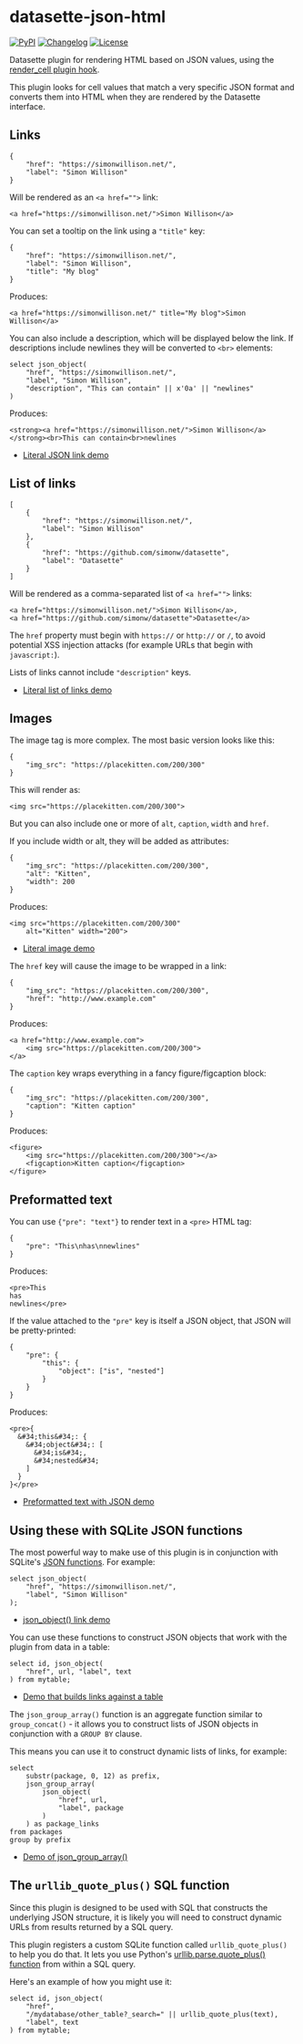 # datasette-json-html

[![PyPI](https://img.shields.io/pypi/v/datasette-json-html.svg)](https://pypi.org/project/datasette-json-html/)
[![Changelog](https://img.shields.io/github/v/release/simonw/datasette-json-html?include_prereleases&label=changelog)](https://github.com/simonw/datasette-json-html/releases)
[![License](https://img.shields.io/badge/license-Apache%202.0-blue.svg)](https://github.com/simonw/datasette-json-html/blob/main/LICENSE)

Datasette plugin for rendering HTML based on JSON values, using the [render_cell plugin hook](https://datasette.readthedocs.io/en/latest/plugins.html#plugin-hook-render-cell).

This plugin looks for cell values that match a very specific JSON format and converts them into HTML when they are rendered by the Datasette interface.

## Links

    {
        "href": "https://simonwillison.net/",
        "label": "Simon Willison"
    }

Will be rendered as an `<a href="">` link:

    <a href="https://simonwillison.net/">Simon Willison</a>

You can set a tooltip on the link using a `"title"` key:


    {
        "href": "https://simonwillison.net/",
        "label": "Simon Willison",
        "title": "My blog"
    }

Produces:

    <a href="https://simonwillison.net/" title="My blog">Simon Willison</a>

You can also include a description, which will be displayed below the link. If descriptions include newlines they will be converted to `<br>` elements:

    select json_object(
        "href", "https://simonwillison.net/",
        "label", "Simon Willison",
        "description", "This can contain" || x'0a' || "newlines"
    )

Produces:

    <strong><a href="https://simonwillison.net/">Simon Willison</a></strong><br>This can contain<br>newlines

* [Literal JSON link demo](https://datasette-json-html.datasette.io/demo?sql=select+%27%7B%0D%0A++++%22href%22%3A+%22https%3A%2F%2Fsimonwillison.net%2F%22%2C%0D%0A++++%22label%22%3A+%22Simon+Willison%22%2C%0D%0A++++%22title%22%3A+%22My+blog%22%0D%0A%7D%27)

## List of links

    [
        {
            "href": "https://simonwillison.net/",
            "label": "Simon Willison"
        },
        {
            "href": "https://github.com/simonw/datasette",
            "label": "Datasette"
        }
    ]

Will be rendered as a comma-separated list of `<a href="">` links:

    <a href="https://simonwillison.net/">Simon Willison</a>,
    <a href="https://github.com/simonw/datasette">Datasette</a>

The `href` property must begin with `https://` or `http://` or `/`, to avoid potential XSS injection attacks (for example URLs that begin with `javascript:`).

Lists of links cannot include `"description"` keys.

* [Literal list of links demo](https://datasette-json-html.datasette.io/demo?sql=select+%27%5B%0D%0A++++%7B%0D%0A++++++++%22href%22%3A+%22https%3A%2F%2Fsimonwillison.net%2F%22%2C%0D%0A++++++++%22label%22%3A+%22Simon+Willison%22%0D%0A++++%7D%2C%0D%0A++++%7B%0D%0A++++++++%22href%22%3A+%22https%3A%2F%2Fgithub.com%2Fsimonw%2Fdatasette%22%2C%0D%0A++++++++%22label%22%3A+%22Datasette%22%0D%0A++++%7D%0D%0A%5D%27)

## Images

The image tag is more complex. The most basic version looks like this:

    {
        "img_src": "https://placekitten.com/200/300"
    }

This will render as:

    <img src="https://placekitten.com/200/300">

But you can also include one or more of `alt`, `caption`, `width` and `href`.

If you include width or alt, they will be added as attributes:

    {
        "img_src": "https://placekitten.com/200/300",
        "alt": "Kitten",
        "width": 200
    }

Produces:

    <img src="https://placekitten.com/200/300"
        alt="Kitten" width="200">

* [Literal image demo](https://datasette-json-html.datasette.io/demo?sql=select+%27%7B%0D%0A++++%22img_src%22%3A+%22https%3A%2F%2Fplacekitten.com%2F200%2F300%22%2C%0D%0A++++%22alt%22%3A+%22Kitten%22%2C%0D%0A++++%22width%22%3A+200%0D%0A%7D%27)

The `href` key will cause the image to be wrapped in a link:

    {
        "img_src": "https://placekitten.com/200/300",
        "href": "http://www.example.com"
    }

Produces:

    <a href="http://www.example.com">
        <img src="https://placekitten.com/200/300">
    </a>

The `caption` key wraps everything in a fancy figure/figcaption block:

    {
        "img_src": "https://placekitten.com/200/300",
        "caption": "Kitten caption"
    }

Produces:

    <figure>
        <img src="https://placekitten.com/200/300"></a>
        <figcaption>Kitten caption</figcaption>
    </figure>

## Preformatted text

You can use `{"pre": "text"}` to render text in a `<pre>` HTML tag:

    {
        "pre": "This\nhas\nnewlines"
    }

Produces:

    <pre>This
    has
    newlines</pre>

If the value attached to the `"pre"` key is itself a JSON object, that JSON will be pretty-printed:

    {
        "pre": {
            "this": {
                "object": ["is", "nested"]
            }
        }
    }

Produces:

    <pre>{
      &#34;this&#34;: {
        &#34;object&#34;: [
          &#34;is&#34;,
          &#34;nested&#34;
        ]
      }
    }</pre>

* [Preformatted text with JSON demo](https://datasette-json-html.datasette.io/demo?sql=select+%27%7B%0D%0A++++%22pre%22%3A+%7B%0D%0A++++++++%22this%22%3A+%7B%0D%0A++++++++++++%22object%22%3A+%5B%22is%22%2C+%22nested%22%5D%0D%0A++++++++%7D%0D%0A++++%7D%0D%0A%7D%27)

## Using these with SQLite JSON functions

The most powerful way to make use of this plugin is in conjunction with SQLite's [JSON functions](https://www.sqlite.org/json1.html). For example:

    select json_object(
        "href", "https://simonwillison.net/",
        "label", "Simon Willison"
    );

* [json_object() link demo](https://datasette-json-html.datasette.io/demo?sql=select+json_object%28%0D%0A++++%22href%22%2C+%22https%3A%2F%2Fsimonwillison.net%2F%22%2C%0D%0A++++%22label%22%2C+%22Simon+Willison%22%0D%0A%29%3B)

You can use these functions to construct JSON objects that work with the plugin from data in a table:

    select id, json_object(
        "href", url, "label", text
    ) from mytable;

* [Demo that builds links against a table](https://datasette-json-html.datasette.io/demo?sql=select+json_object%28%22href%22%2C+url%2C+%22label%22%2C+package%2C+%22title%22%2C+package+%7C%7C+%22+%22+%7C%7C+url%29+as+package+from+packages)

The `json_group_array()` function is an aggregate function similar to `group_concat()` - it allows you to construct lists of JSON objects in conjunction with a `GROUP BY` clause.

This means you can use it to construct dynamic lists of links, for example:

    select
        substr(package, 0, 12) as prefix,
        json_group_array(
            json_object(
                "href", url,
                "label", package
            )
        ) as package_links
    from packages
    group by prefix

* [Demo of json_group_array()](https://datasette-json-html.datasette.io/demo?sql=select%0D%0A++++substr%28package%2C+0%2C+12%29+as+prefix%2C%0D%0A++++json_group_array%28%0D%0A++++++++json_object%28%0D%0A++++++++++++%22href%22%2C+url%2C%0D%0A++++++++++++%22label%22%2C+package%0D%0A++++++++%29%0D%0A++++%29+as+package_links%0D%0Afrom+packages%0D%0Agroup+by+prefix)

## The `urllib_quote_plus()` SQL function

Since this plugin is designed to be used with SQL that constructs the underlying JSON structure, it is likely you will need to construct dynamic URLs from results returned by a SQL query.

This plugin registers a custom SQLite function called `urllib_quote_plus()` to help you do that. It lets you use Python's [urllib.parse.quote\_plus() function](https://docs.python.org/3/library/urllib.parse.html#urllib.parse.quote_plus) from within a SQL query.

Here's an example of how you might use it:

    select id, json_object(
        "href",
        "/mydatabase/other_table?_search=" || urllib_quote_plus(text),
        "label", text
    ) from mytable;
